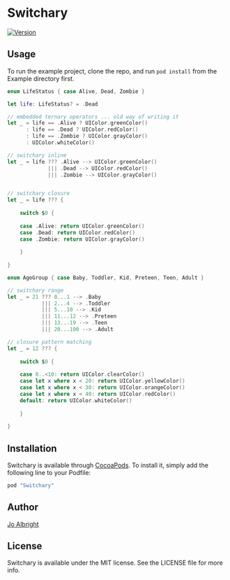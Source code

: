 # Switchary

<!--[![CI Status](http://img.shields.io/travis/Jo Albright/Switchary.svg?style=flat)](https://travis-ci.org/Jo Albright/Switchary)-->

[![Version](https://img.shields.io/cocoapods/v/Switchary.svg?style=flat)](http://cocoapods.org/pods/Switchary)

<!--[![License](https://img.shields.io/cocoapods/l/Switchary.svg?style=flat)](http://cocoapods.org/pods/Switchary)-->
<!--[![Platform](https://img.shields.io/cocoapods/p/Switchary.svg?style=flat)](http://cocoapods.org/pods/Switchary)-->

## Usage

To run the example project, clone the repo, and run `pod install` from the Example directory first.

```swift
enum LifeStatus { case Alive, Dead, Zombie }

let life: LifeStatus? = .Dead

// embedded ternary operators ... old way of writing it
let _ = life == .Alive ? UIColor.greenColor()
      : life == .Dead ? UIColor.redColor()
      : life == .Zombie ? UIColor.grayColor()
      : UIColor.whiteColor()

// switchary inline
let _ = life ??? .Alive --> UIColor.greenColor()
             ||| .Dead --> UIColor.redColor()
             ||| .Zombie --> UIColor.grayColor()


// switchary closure
let _ = life ??? {
    
    switch $0 {
        
    case .Alive: return UIColor.greenColor()
    case .Dead: return UIColor.redColor()
    case .Zombie: return UIColor.grayColor()
        
    }
    
}

enum AgeGroup { case Baby, Toddler, Kid, Preteen, Teen, Adult }

// switchary range
let _ = 21 ??? 0...1 --> .Baby
           ||| 2...4 --> .Toddler
           ||| 5...10 --> .Kid
           ||| 11...12 --> .Preteen
           ||| 13...19 --> .Teen
           ||| 20...100 --> .Adult

// closure pattern matching
let _ = 12 ??? {
    
    switch $0 {
        
    case 0..<10: return UIColor.clearColor()
    case let x where x < 20: return UIColor.yellowColor()
    case let x where x < 30: return UIColor.orangeColor()
    case let x where x < 40: return UIColor.redColor()
    default: return UIColor.whiteColor()
        
    }
    
}
```

<!--## Requirements-->

## Installation

Switchary is available through [CocoaPods](http://cocoapods.org). To install
it, simply add the following line to your Podfile:

```ruby
pod "Switchary"
```

## Author

[Jo Albright](https://github.com/joalbright)

## License

Switchary is available under the MIT license. See the LICENSE file for more info.
